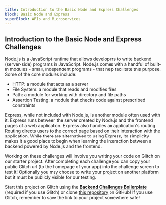 ```yaml
---
title: Introduction to the Basic Node and Express Challenges
block: Basic Node and Express
superBlock: APIs and Microservices
---
```

## Introduction to the Basic Node and Express Challenges

Node.js is a JavaScript runtime that allows developers to write backend (server-side) programs in JavaScript. Node.js comes with a handful of built-in modules - small, independent programs - that help facilitate this purpose. Some of the core modules include:

- HTTP: a module that acts as a server
- File System: a module that reads and modifies files
- Path: a module for working with directory and file paths
- Assertion Testing: a module that checks code against prescribed constraints

Express, while not included with Node.js, is another module often used with it. Express runs between the server created by Node.js and the frontend pages of a web application. Express also handles an application's routing. Routing directs users to the correct page based on their interaction with the application. While there are alternatives to using Express, its simplicity makes it a good place to begin when learning the interaction between a backend powered by Node.js and the frontend.

Working on these challenges will involve you writing your code on Glitch on our starter project. After completing each challenge you can copy your public Glitch url (to the homepage of your app) into the challenge screen to test it! Optionally you may choose to write your project on another platform but it must be publicly visible for our testing.

Start this project on Glitch using the **<a href='https://glitch.com/#!/import/github/freeCodeCamp/boilerplate-express/'>Backend Challenges Boilerplate</a>** (required if you use Glitch) or clone <a href='https://github.com/freeCodeCamp/boilerplate-express/'>this repository</a> on GitHub! If you use Glitch, remember to save the link to your project somewhere safe!

